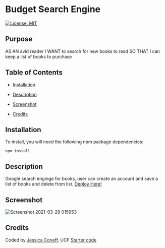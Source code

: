 # Budget Search Engine
[![License: MIT](https://img.shields.io/badge/License-ISC-yellow.svg)](https://opensource.org/licenses/ISC)

## Purpose
AS AN avid reader
I WANT to search for new books to read
SO THAT I can keep a list of books to purchase

## Table of Contents
* [Installation](#Installation)
* [Description](#Description)

* [Screenshot](#Screenshot)
* [Credits](#Credits)

## Installation
To install, you will need the following npm package dependencies: 
```
npm install
```

## Description
Google search enginge for books, user can create an account and save a list of books and delete from list.
[Deploy Here!](https://aqueous-bayou-37108.herokuapp.com/)



## Screenshot
![Screenshot 2021-03-29 015953](https://user-images.githubusercontent.com/65797801/112938725-257a6700-90f8-11eb-8832-af41d663b1b1.png)


## Credits
Coded by [Jessica Coneff](https://github.com/jconeff),
UCF
[Starter code](https://github.com/coding-boot-camp/solid-broccoli)
